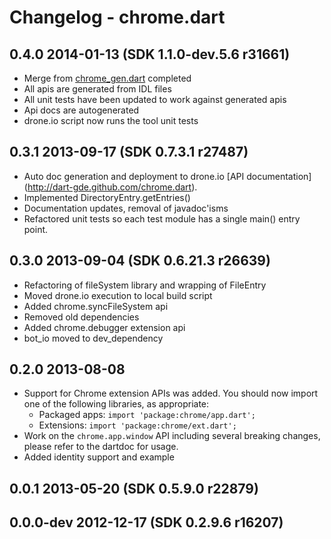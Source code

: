 # Changelog - chrome.dart

## 0.4.0 2014-01-13 (SDK 1.1.0-dev.5.6 r31661)

- Merge from [chrome_gen.dart](https://github.com/dart-gde/chrome_gen.dart) completed
- All apis are generated from IDL files
- All unit tests have been updated to work against generated apis
- Api docs are autogenerated
- drone.io script now runs the tool unit tests

## 0.3.1 2013-09-17 (SDK 0.7.3.1 r27487)

- Auto doc generation and deployment to drone.io [API documentation]
(http://dart-gde.github.com/chrome.dart).
- Implemented DirectoryEntry.getEntries()
- Documentation updates, removal of javadoc'isms
- Refactored unit tests so each test module has a single main() entry point.

## 0.3.0 2013-09-04 (SDK 0.6.21.3 r26639)

- Refactoring of fileSystem library and wrapping of FileEntry
- Moved drone.io execution to local build script
- Added chrome.syncFileSystem api
- Removed old dependencies
- Added chrome.debugger extension api
- bot_io moved to dev_dependency

## 0.2.0 2013-08-08

- Support for Chrome extension APIs was added.  You should now import one of the
following libraries, as appropriate:
	- Packaged apps: `import 'package:chrome/app.dart';`
	- Extensions: `import 'package:chrome/ext.dart';`
- Work on the `chrome.app.window` API including several breaking changes, please
refer to the dartdoc for usage.
- Added identity support and example

## 0.0.1 2013-05-20 (SDK 0.5.9.0 r22879)

## 0.0.0-dev 2012-12-17 (SDK 0.2.9.6 r16207)
